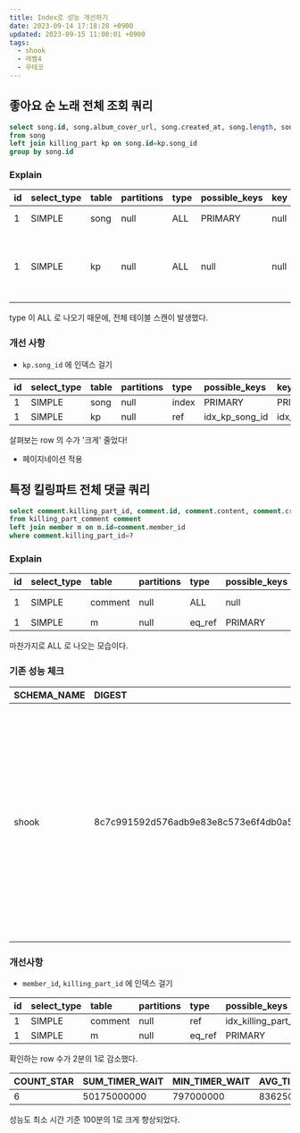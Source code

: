 ```yaml
---
title: Index로 성능 개선하기
date: 2023-09-14 17:18:28 +0900
updated: 2023-09-15 11:00:01 +0900
tags:
  - shook
  - 레벨4
  - 우테코
---
```

## 좋아요 순 노래 전체 조회 쿼리

```sql
select song.id, song.album_cover_url, song.created_at, song.length, song.singer, song.title, song.video_id, sum(coalesce(kp.like_count,0)) 
from song  
left join killing_part kp on song.id=kp.song_id  
group by song.id  
```

### Explain

| id | select\_type | table | partitions | type | possible\_keys | key | key\_len | ref | rows | filtered | Extra |  
| :--- | :--- | :--- | :--- | :--- | :--- | :--- | :--- | :--- | :--- | :--- | :--- |  
| 1 | SIMPLE | song | null | ALL | PRIMARY | null | null | null | 9910 | 100 | Using temporary |  
| 1 | SIMPLE | kp | null | ALL | null | null | null | null | 29478 | 100 | Using where; Using join buffer \(hash join\) |

type 이 ALL 로 나오기 때문에, 전체 테이블 스캔이 발생했다.  

### 개선 사항

- `kp.song_id` 에 인덱스 걸기

| id | select\_type | table | partitions | type | possible\_keys | key | key\_len | ref | rows | filtered | Extra |  
| :--- | :--- | :--- | :--- | :--- | :--- | :--- | :--- | :--- | :--- | :--- | :--- |  
| 1 | SIMPLE | song | null | index | PRIMARY | PRIMARY | 8 | null | 9910 | 100 | null |  
| 1 | SIMPLE | kp | null | ref | idx\_kp\_song\_id | idx\_kp\_song\_id | 8 | shook.song.id | 3 | 100 | null |

살펴보는 row 의 수가 '크게' 줄었다!

- 페이지네이션 적용

## 특정 킬링파트 전체 댓글 쿼리

```sql
select comment.killing_part_id, comment.id, comment.content, comment.created_at, comment.member_id, m.id, m.created_at, m.email, m.nickname  
from killing_part_comment comment  
left join member m on m.id=comment.member_id  
where comment.killing_part_id=? 
```

### Explain

| id | select\_type | table | partitions | type | possible\_keys | key | key\_len | ref | rows | filtered | Extra |
| :--- | :--- | :--- | :--- | :--- | :--- | :--- | :--- | :--- | :--- | :--- | :--- |
| 1 | SIMPLE | comment | null | ALL | null | null | null | null | 40051 | 10 | Using where |
| 1 | SIMPLE | m | null | eq\_ref | PRIMARY | PRIMARY | 8 | shook.comment.member\_id | 1 | 100 | null |

마찬가지로 ALL 로 나오는 모습이다.  

### 기존 성능 체크

| SCHEMA\_NAME | DIGEST | DIGEST\_TEXT | COUNT\_STAR | SUM\_TIMER\_WAIT | MIN\_TIMER\_WAIT | AVG\_TIMER\_WAIT | MAX\_TIMER\_WAIT | SUM\_LOCK\_TIME | SUM\_ERRORS | SUM\_WARNINGS | SUM\_ROWS\_AFFECTED | SUM\_ROWS\_SENT | SUM\_ROWS\_EXAMINED | SUM\_CREATED\_TMP\_DISK\_TABLES | SUM\_CREATED\_TMP\_TABLES | SUM\_SELECT\_FULL\_JOIN | SUM\_SELECT\_FULL\_RANGE\_JOIN | SUM\_SELECT\_RANGE | SUM\_SELECT\_RANGE\_CHECK | SUM\_SELECT\_SCAN | SUM\_SORT\_MERGE\_PASSES | SUM\_SORT\_RANGE | SUM\_SORT\_ROWS | SUM\_SORT\_SCAN | SUM\_NO\_INDEX\_USED | SUM\_NO\_GOOD\_INDEX\_USED | SUM\_CPU\_TIME | MAX\_CONTROLLED\_MEMORY | MAX\_TOTAL\_MEMORY | COUNT\_SECONDARY | FIRST\_SEEN | LAST\_SEEN | QUANTILE\_95 | QUANTILE\_99 | QUANTILE\_999 | QUERY\_SAMPLE\_TEXT | QUERY\_SAMPLE\_SEEN | QUERY\_SAMPLE\_TIMER\_WAIT |
| :--- | :--- | :--- | :--- | :--- | :--- | :--- | :--- | :--- | :--- | :--- | :--- | :--- | :--- | :--- | :--- | :--- | :--- | :--- | :--- | :--- | :--- | :--- | :--- | :--- | :--- | :--- | :--- | :--- | :--- | :--- | :--- | :--- | :--- | :--- | :--- | :--- | :--- | :--- |
| shook | 8c7c991592d576adb9e83e8c573e6f4db0a52e1c517c08038ad7be6f97e5c2f5 | SELECT \`comment\` . \`killing\_part\_id\` , \`comment\` . \`id\` , \`comment\` . \`content\` , \`comment\` . \`created\_at\` , \`comment\` . \`member\_id\` , \`m\` . \`id\` , \`m\` . \`created\_at\` , \`m\` . \`email\` , \`m\` . \`nickname\` FROM \`killing\_part\_comment\` COMMENT LEFT JOIN MEMBER \`m\` ON \`m\` . \`id\` = \`comment\` . \`member\_id\` WHERE \`comment\` . \`killing\_part\_id\` = ? | 2 | 41795000000 | 19135000000 | 20897500000 | 22660000000 | 15000000 | 0 | 0 | 0 | 1002 | 62002 | 0 | 0 | 0 | 0 | 0 | 0 | 2 | 0 | 0 | 0 | 0 | 2 | 0 | 0 | 1178336 | 1834916 | 0 | 2023-09-14 22:05:14.743496 | 2023-09-14 22:05:18.373364 | 22908676527 | 22908676527 | 22908676527 | /\* ApplicationName=IntelliJ IDEA 2023.2.1 \*/ select comment.killing\_part\_id,<br/>       comment.id,<br/>       comment.content,<br/>       comment.created\_at,<br/>       comment.member\_id,<br/>       m.id,<br/>       m.created\_at,<br/>       m.email,<br/>       m.nickname<br/>from killing\_part\_comment comment<br/>         left join member m on m.id = comment.member\_id<br/>where comment.killing\_part\_id = 3 | 2023-09-14 22:05:14.743496 | 22660000000 |

### 개선사항

- `member_id`, `killing_part_id` 에 인덱스 걸기

| id | select\_type | table | partitions | type | possible\_keys | key | key\_len | ref | rows | filtered | Extra |  
| :--- | :--- | :--- | :--- | :--- | :--- | :--- | :--- | :--- | :--- | :--- | :--- |  
| 1 | SIMPLE | comment | null | ref | idx\_killing\_part\_comment\_killing\_part\_id | idx\_killing\_part\_comment\_killing\_part\_id | 8 | const | 18564 | 100 | null |  
| 1 | SIMPLE | m | null | eq\_ref | PRIMARY | PRIMARY | 8 | shook.comment.member\_id | 1 | 100 | null |

확인하는 row 수가 2분의 1로 감소했다.  

| COUNT\_STAR | SUM\_TIMER\_WAIT | MIN\_TIMER\_WAIT | AVG\_TIMER\_WAIT | MAX\_TIMER\_WAIT | SUM\_LOCK\_TIME |
| :--- | :--- | :--- | :--- | :--- | :--- |
| 6 | 50175000000 | 797000000 | 8362500000 | 22660000000 | 30000000 |

성능도 최소 시간 기준 100분의 1로 크게 향상되었다.  

## 